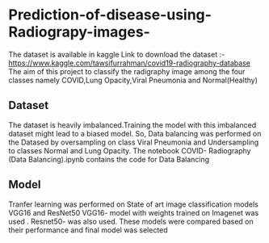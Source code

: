 # Prediction-of-disease-using-Radiograpy-images-
  The dataset is available in kaggle
  Link to download the dataset :- https://www.kaggle.com/tawsifurrahman/covid19-radiography-database
  The aim of this project to classify the radigraphy image among the four classes namely COVID,Lung Opacity,Viral Pneumonia and Normal(Healthy)
## Dataset 
  The dataset is heavily imbalanced.Training the model with this imbalanced dataset might lead to a biased model.
  So, Data balancing was performed on the Datased by oversampling on class Viral Pneumonia and Undersampling to classes Normal and Lung Opacity.
  The notebook COVID- Radiography (Data Balancing).ipynb contains the code for Data Balancing
## Model
  Tranfer learning was performed on State of art image classification models VGG16 and ResNet50
  VGG16- model with weights trained on Imagenet was used .
  Resnet50- was also used.
  These models were compared based on their performance and final model was selected
